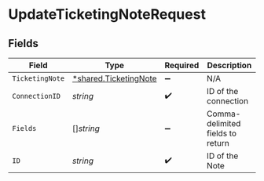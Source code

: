 # UpdateTicketingNoteRequest


## Fields

| Field                                                                | Type                                                                 | Required                                                             | Description                                                          |
| -------------------------------------------------------------------- | -------------------------------------------------------------------- | -------------------------------------------------------------------- | -------------------------------------------------------------------- |
| `TicketingNote`                                                      | [*shared.TicketingNote](../../../pkg/models/shared/ticketingnote.md) | :heavy_minus_sign:                                                   | N/A                                                                  |
| `ConnectionID`                                                       | *string*                                                             | :heavy_check_mark:                                                   | ID of the connection                                                 |
| `Fields`                                                             | []*string*                                                           | :heavy_minus_sign:                                                   | Comma-delimited fields to return                                     |
| `ID`                                                                 | *string*                                                             | :heavy_check_mark:                                                   | ID of the Note                                                       |
